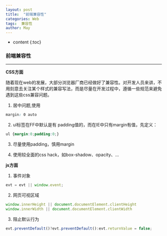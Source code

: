 ```yaml
---
layout: post
title:  "前端兼容性"
categories: Web
tags:  兼容性
author: May
---
```


* content
{:toc}


### **前端兼容性** 
***


**CSS方面**

随着现在web的发展，大部分浏览器厂商已经做好了兼容性。对开发人员来讲，不用刻意去关注某个样式的兼容写法，而是尽量在开发过程中，遵循一些规范来避免遇到这些css兼容问题。

1. 居中问题,使用
```css
margin: 0 auto
```
2. ul标签在FF中默认是有 padding值的，而在IE中只有margin有值，先定义：
```css
ul {margin:0;padding:0;}
```
3. 尽量使用padding，慎用margin

4. 使用较全面的css hack，如box-shadow、opacity、...

**js方面**

1. 事件对象
```js
evt = evt || window.event;
```

2. 网页可视区域
```js
window.innerHeight || document.documentElement.clientHeight
window.innerWidth || document.documentElement.clientWidth
```

3. 阻止默认行为
```js
evt.preventDefault()?evt.preventDefault():evt.returnValue = false;
```

